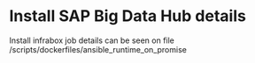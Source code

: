 # Install SAP Big Data Hub details
Install infrabox job details can be seen on file /scripts/dockerfiles/ansible_runtime_on_promise
